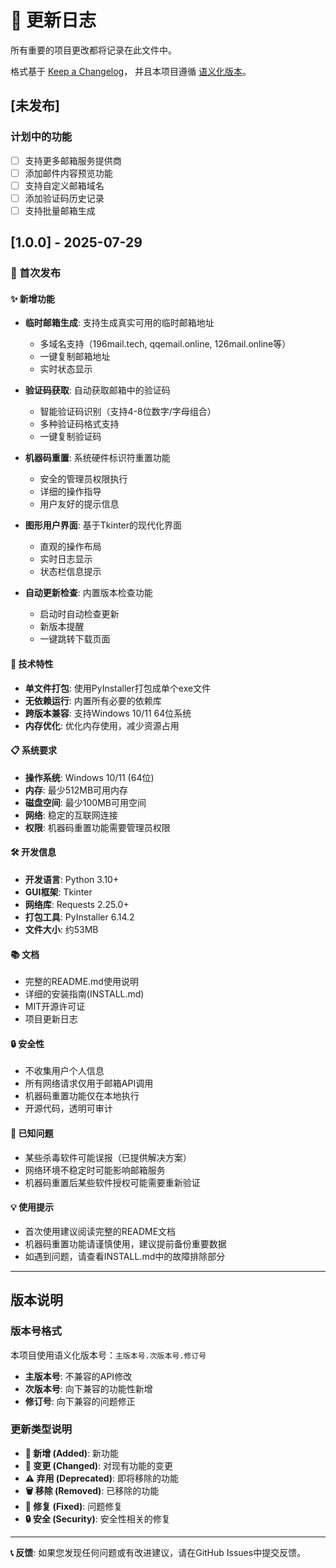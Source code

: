 # 📝 更新日志

所有重要的项目更改都将记录在此文件中。

格式基于 [Keep a Changelog](https://keepachangelog.com/zh-CN/1.0.0/)，
并且本项目遵循 [语义化版本](https://semver.org/lang/zh-CN/)。

## [未发布]

### 计划中的功能
- [ ] 支持更多邮箱服务提供商
- [ ] 添加邮件内容预览功能
- [ ] 支持自定义邮箱域名
- [ ] 添加验证码历史记录
- [ ] 支持批量邮箱生成

## [1.0.0] - 2025-07-29

### 🎉 首次发布

#### ✨ 新增功能
- **临时邮箱生成**: 支持生成真实可用的临时邮箱地址
  - 多域名支持（196mail.tech, qqemail.online, 126mail.online等）
  - 一键复制邮箱地址
  - 实时状态显示
  
- **验证码获取**: 自动获取邮箱中的验证码
  - 智能验证码识别（支持4-8位数字/字母组合）
  - 多种验证码格式支持
  - 一键复制验证码
  
- **机器码重置**: 系统硬件标识符重置功能
  - 安全的管理员权限执行
  - 详细的操作指导
  - 用户友好的提示信息
  
- **图形用户界面**: 基于Tkinter的现代化界面
  - 直观的操作布局
  - 实时日志显示
  - 状态栏信息提示
  
- **自动更新检查**: 内置版本检查功能
  - 启动时自动检查更新
  - 新版本提醒
  - 一键跳转下载页面

#### 🔧 技术特性
- **单文件打包**: 使用PyInstaller打包成单个exe文件
- **无依赖运行**: 内置所有必要的依赖库
- **跨版本兼容**: 支持Windows 10/11 64位系统
- **内存优化**: 优化内存使用，减少资源占用

#### 📋 系统要求
- **操作系统**: Windows 10/11 (64位)
- **内存**: 最少512MB可用内存
- **磁盘空间**: 最少100MB可用空间
- **网络**: 稳定的互联网连接
- **权限**: 机器码重置功能需要管理员权限

#### 🛠️ 开发信息
- **开发语言**: Python 3.10+
- **GUI框架**: Tkinter
- **网络库**: Requests 2.25.0+
- **打包工具**: PyInstaller 6.14.2
- **文件大小**: 约53MB

#### 📚 文档
- 完整的README.md使用说明
- 详细的安装指南(INSTALL.md)
- MIT开源许可证
- 项目更新日志

#### 🔒 安全性
- 不收集用户个人信息
- 所有网络请求仅用于邮箱API调用
- 机器码重置功能仅在本地执行
- 开源代码，透明可审计

#### 🐛 已知问题
- 某些杀毒软件可能误报（已提供解决方案）
- 网络环境不稳定时可能影响邮箱服务
- 机器码重置后某些软件授权可能需要重新验证

#### 💡 使用提示
- 首次使用建议阅读完整的README文档
- 机器码重置功能请谨慎使用，建议提前备份重要数据
- 如遇到问题，请查看INSTALL.md中的故障排除部分

---

## 版本说明

### 版本号格式
本项目使用语义化版本号：`主版本号.次版本号.修订号`

- **主版本号**: 不兼容的API修改
- **次版本号**: 向下兼容的功能性新增
- **修订号**: 向下兼容的问题修正

### 更新类型说明
- **🎉 新增 (Added)**: 新功能
- **🔄 变更 (Changed)**: 对现有功能的变更
- **⚠️ 弃用 (Deprecated)**: 即将移除的功能
- **🗑️ 移除 (Removed)**: 已移除的功能
- **🐛 修复 (Fixed)**: 问题修复
- **🔒 安全 (Security)**: 安全性相关的修复

---

**📞 反馈**: 如果您发现任何问题或有改进建议，请在GitHub Issues中提交反馈。
